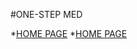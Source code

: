 #ONE-STEP MED

*<a href="https://github.com/UdayBhaskarSingipurapu/ONE-STEP-MED/blob/main/csp_homepage.html">HOME PAGE</a>
*<a href="https://github.com/UdayBhaskarSingipurapu/ONE-STEP-MED/blob/main/csp_2ndpage.html">HOME PAGE</a>
